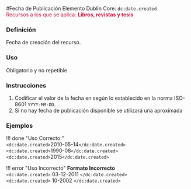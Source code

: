 #Fecha de Publicación
Elemento Dublin Core: `dc:date.created`  
<span style="color:#CD113B">Recursos a los que se aplica: __Libros, revistas y tesis__ </span>

### __Definición__
Fecha de creación del recurso.

### __Uso__
Obligatorio y no repetible  

### __Instrucciones__  
1. Codificar el valor de la fecha en según lo establecido en la norma ISO-8601 `YYYY-MM-DD`. 
2. Si no hay fecha de publicación disponible se utilizará una aproximada

### __Ejemplos__

!!! done "Uso Correcto:"  
    `<dc:date.created>`2010-05-14`</dc:date.created>`  
    `<dc:date.created>`1990-08`</dc:date.created>`
    `<dc:date.created>`2015`</dc:date.created>`


!!! error "Uso Incorrecto"
    **Formato Incorrecto**  
    `<dc:date.created>` 03-12-2011 `</dc:date.created>`   
    `<dc:date.created>` 10-2002 `</dc:date.created>`   
